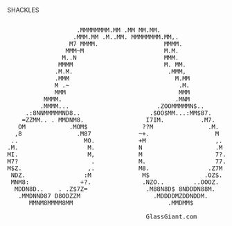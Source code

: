 SHACKLES

<pre>

                   .MMMMMMMM.MM .MM MM.MM.          
                  .MMM.MM .M..MM. MMMMMMMM.MM,.        
                 M7 MMMM.                  MMMM.          
                MMM~M                      M.M.          
               M..N                        MMM.          
              MMMM                         M. MM.        
             .M.M.                          .MMM,        
             .MMM                             M.MM       
             M .~                              .M.      
             MMM                               MMM       
          MMMM.                               .MNM       
         .MMMM...                        .ZOOMMMMMN$..   
     .:8NNMMMMMND8..                   .$OO$MM...:MM$87.    
    =ZZMM.. . MMDNM8.                 I7IM.          .M7.   
   OM            .MOM$               ??M               .M.  
  ,8               .M87             ~+.                  M  
 ..                  MO.            +M                   ,. 
.M.                   M.            N                    .M 
MI.                   M,            M                    7?.
M7?                    .            M.                   77.
M$Z.                  ,.            M8.                .Z7M 
 NDZ.                :M              M$               .OZ$. 
 MNM8:              +?.              .NZO..        ..OOOZ.  
  MDDN8D..    . .Z$7Z=                .M88N8D$ 8NDDDN88M.   
   .MMDNND87 D8ODZZM                    .MDDDDMZDDNDDM.     
      MMNM8MMMM8MM                          .MMDMM$         
           
                                      GlassGiant.com
</pre>
